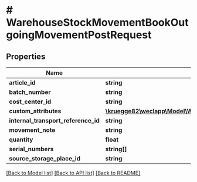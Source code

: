 # # WarehouseStockMovementBookOutgoingMovementPostRequest

## Properties

Name | Type | Description | Notes
------------ | ------------- | ------------- | -------------
**article_id** | **string** |  | [optional]
**batch_number** | **string** |  | [optional]
**cost_center_id** | **string** |  | [optional]
**custom_attributes** | [**\kruegge82\weclapp\Model\WarehouseStockMovementBookDirectStockTransferPostRequestCustomAttributesInner[]**](WarehouseStockMovementBookDirectStockTransferPostRequestCustomAttributesInner.md) |  | [optional]
**internal_transport_reference_id** | **string** |  | [optional]
**movement_note** | **string** |  | [optional]
**quantity** | **float** |  | [optional]
**serial_numbers** | **string[]** |  | [optional]
**source_storage_place_id** | **string** |  | [optional]

[[Back to Model list]](../../README.md#models) [[Back to API list]](../../README.md#endpoints) [[Back to README]](../../README.md)
